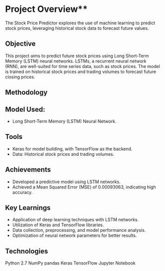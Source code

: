 # Project Overview**
The Stock Price Predictor explores the use of machine learning to predict stock prices, leveraging historical stock data to forecast future values.

## Objective
This project aims to predict future stock prices using Long Short-Term Memory (LSTM) neural networks. LSTMs, a recurrent neural network (RNN), are well-suited for time series data, such as stock prices. The model is trained on historical stock prices and trading volumes to forecast future closing prices.

## Methodology
## Model Used: 
* Long Short-Term Memory (LSTM) Neural Network.

## Tools
* Keras for model building, with TensorFlow as the backend.
* Data: Historical stock prices and trading volumes.

## Achievements
* Developed a predictive model using LSTM networks.
* Achieved a Mean Squared Error (MSE) of 0.00093063, indicating high accuracy.

## Key Learnings
* Application of deep learning techniques with LSTM networks.
* Utilization of Keras and TensorFlow libraries.
* Data collection, preprocessing, and model performance analysis.
* Optimization of neural network parameters for better results.


## **Technologies**
Python 2.7
NumPy
pandas
Keras
TensorFlow
Jupyter Notebook
